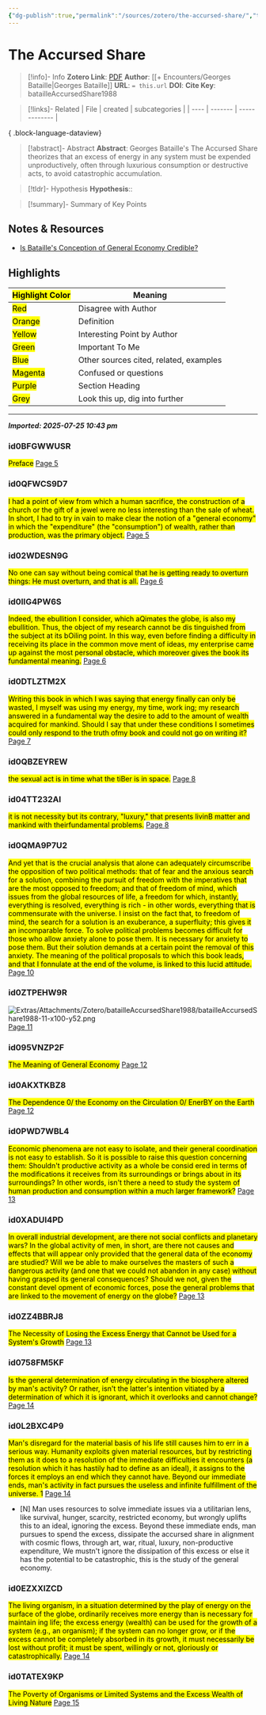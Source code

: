 ```yaml
---
{"dg-publish":true,"permalink":"/sources/zotero/the-accursed-share/","title":"The Accursed Share","tags":["📥","zotero"]}
---
```



# The Accursed Share

> [!info]- Info
> **Zotero Link**: [PDF](zotero://select/library/items/XSTYR758)
> **Author**: [[+ Encounters/Georges Bataille\|Georges Bataille]]
> **URL**: `= this.url`
> **DOI**: 
> **Cite Key**: batailleAccursedShare1988


> [!links]- Related
>  | File | created | subcategories |
> | ---- | ------- | ------------- |
> 
{ .block-language-dataview}

> [!abstract]- Abstract
> **Abstract**: Georges Bataille's The Accursed Share theorizes that an excess of energy in any system must be expended unproductively, often through luxurious consumption or destructive acts, to avoid catastrophic accumulation.

> [!tldr]- Hypothesis
> **Hypothesis**:: 

> [!summary]- Summary of Key Points
> 
## Notes & Resources
- [Is Bataille's Conception of General Economy Credible?](https://youtu.be/qAUUisgIlNY?si=myrtnjrl47-Hdro9)
## Highlights

| <mark class="hltr-grey">Highlight Color</mark> | Meaning                                |
| ---------------------------------------------- | -------------------------------------- |
| <mark class="hltr-red">Red</mark>              | Disagree with Author                   |
| <mark class="hltr-orange">Orange</mark>        | Definition                             |
| <mark class="hltr-yellow">Yellow</mark>        | Interesting Point by Author            |
| <mark class="hltr-green">Green</mark>          | Important To Me                        |
| <mark class="hltr-blue">Blue</mark>            | Other sources cited, related, examples |
| <mark class="hltr-magenta">Magenta</mark>      | Confused or questions                  |
| <mark class="hltr-purple">Purple</mark>        | Section Heading                        |
| <mark class="hltr-grey">Grey</mark>            | Look this up, dig into further         |

---




***Imported: 2025-07-25 10:43 pm***

### id0BFGWWUSR

<mark class="hltr-purple">Preface</mark> [Page 5](zotero://open-pdf/library/items/XSTYR758?page=5&annotation=BFGWWUSR) 

### id0QFWCS9D7

<mark class="hltr-yellow">I had a point of view from which a human sacrifice, the construction of a church or the gift of a jewel were no less interesting than the sale of wheat. In short, I had to try in vain to make clear the notion of a "general economy" in which the "expenditure" (the "consumption") of wealth, rather than production, was the primary object.</mark> [Page 5](zotero://open-pdf/library/items/XSTYR758?page=5&annotation=QFWCS9D7) 

### id02WDESN9G

<mark class="hltr-green">No one can say without being comical that he is getting ready to over­turn things: He must overturn, and that is all.</mark> [Page 6](zotero://open-pdf/library/items/XSTYR758?page=6&annotation=2WDESN9G) 

### id0IIG4PW6S

<mark class="hltr-yellow">Indeed, the ebullition I consider, which aQimates the globe, is also my ebullition. Thus, the object of my research cannot be dis­ tinguished from the subject at its bOiling point. In this way, even before finding a difficulty in receiving its place in the common move­ ment of ideas, my enterprise came up against the most personal obstacle, which moreover gives the book its fundamental meaning.</mark> [Page 6](zotero://open-pdf/library/items/XSTYR758?page=6&annotation=IIG4PW6S) 

### id0DTLZTM2X

<mark class="hltr-yellow">Writing this book in which I was saying that energy finally can only be wasted, I myself was using my energy, my time, work­ ing; my research answered in a fundamental way the desire to add to the amount of wealth acquired for mankind. Should I say that under these conditions I sometimes could only respond to the truth ofmy book and could not go on writing it?</mark> [Page 7](zotero://open-pdf/library/items/XSTYR758?page=7&annotation=DTLZTM2X) 

### id0QBZEYREW

<mark class="hltr-yellow">the sexual act is in time what the tiBer is in space.</mark> [Page 8](zotero://open-pdf/library/items/XSTYR758?page=8&annotation=QBZEYREW) 

### id04TT232AI

<mark class="hltr-yellow">it is not necessity but its contrary, "luxury," that presents livinB matter and mankind with theirfundamental problems.</mark> [Page 8](zotero://open-pdf/library/items/XSTYR758?page=8&annotation=4TT232AI) 

### id0QMA9P7U2

<mark class="hltr-magenta">And yet that is the crucial analysis that alone can adequately circumscribe the opposition of two political methods: that of fear and the anxious search for a solution, combining the pursuit of freedom with the imperatives that are the most opposed to free­dom; and that of freedom of mind, which issues from the global resources of life, a freedom for which, instantly, everything is resolved, everything is rich - in other words, everything that is com­mensurate with the universe. I insist on the fact that, to freedom of mind, the search for a solution is an exuberance, a superfluity; this gives it an incomparable force. To solve political problems becomes difficult for those who allow anxiety alone to pose them.  It is necessary for anxiety to pose them. But their solution demands at a certain point the removal of this anxiety. The meaning of the political proposals to which this book leads, and that I fonnu­late at the end of the volume, is linked to this lucid attitude.</mark> [Page 10](zotero://open-pdf/library/items/XSTYR758?page=10&annotation=PCLWW8UC) 

### id0ZTPEHW9R

![Extras/Attachments/Zotero/batailleAccursedShare1988/batailleAccursedShare1988-11-x100-y52.png](/img/user/Extras/Attachments/Zotero/batailleAccursedShare1988/batailleAccursedShare1988-11-x100-y52.png) [Page 11](zotero://open-pdf/library/items/XSTYR758?page=11&annotation=ZTPEHW9R) 

### id095VNZP2F

<mark class="hltr-purple">The Meaning of General Economy</mark> [Page 12](zotero://open-pdf/library/items/XSTYR758?page=12&annotation=95VNZP2F) 

### id0AKXTKBZ8

<mark class="hltr-purple">The Dependence 0/ the Economy on the Circulation 0/ EnerBY on the Earth</mark> [Page 12](zotero://open-pdf/library/items/XSTYR758?page=12&annotation=AKXTKBZ8) 

### id0PWD7WBL4

<mark class="hltr-yellow">Economic phe­nomena are not easy to isolate, and their general coordination is not easy to establish. So it is possible to raise this question con­cerning them: Shouldn't productive activity as a whole be consid­ ered in terms of the modifications it receives from its surroundings or brings about in its surroundings? In other words, isn't there a need to study the system of human production and consumption within a much larger framework?</mark> [Page 13](zotero://open-pdf/library/items/XSTYR758?page=13&annotation=PWD7WBL4) 

### id0XADUI4PD

<mark class="hltr-yellow">In overall industrial development, are there not social con­flicts and planetary wars? In the global activity of men, in short, are there not causes and effects that will appear only provided that the general data of the economy are studied? Will we be able to make ourselves the masters of such a dangerous activity (and one that we could not abandon in any case) without having grasped its general consequences? Should we not, given the constant devel­ opment of economic forces, pose the general problems that are linked to the movement of energy on the globe?</mark> [Page 13](zotero://open-pdf/library/items/XSTYR758?page=13&annotation=XADUI4PD) 

### id0ZZ4BBRJ8

<mark class="hltr-purple">The Necessity of Losing the Excess Energy that Cannot be Used for a System's Growth</mark> [Page 13](zotero://open-pdf/library/items/XSTYR758?page=13&annotation=ZZ4BBRJ8) 

### id0758FM5KF

<mark class="hltr-yellow">Is the general determination of energy circulating in the biosphere altered by man's activity? Or rather, isn't the latter's intention vitiated by a determination of which it is ignorant, which it overlooks and cannot change?</mark> [Page 14](zotero://open-pdf/library/items/XSTYR758?page=14&annotation=758FM5KF) 

### id0L2BXC4P9

<mark class="hltr-green">Man's disregard for the material basis of his life still causes him to err in a serious way. Humanity exploits given material resources, but by restricting them as it does to a resolution of the immediate difficulties it encounters (a resolution which it has hastily had to define as an ideal), it assigns to the forces it employs an end which they cannot have. Beyond our immediate ends, man's activity in fact pursues the useless and infinite ful­fillment of the universe. 1</mark> [Page 14](zotero://open-pdf/library/items/XSTYR758?page=14&annotation=L2BXC4P9) 
- [N] Man uses resources to solve immediate issues via a utilitarian lens, like survival, hunger, scarcity, restricted economy, but wrongly uplifts this to an ideal, ignoring the excess. Beyond these immediate ends, man pursues to spend the excess, dissipate the accursed share in alignment with cosmic flows, through art, war, ritual, luxury, non-productive expenditure, We mustn't ignore the dissipation of this excess or else it has the potential to be catastrophic, this is the study of the general economy. 

### id0EZXXIZCD

<mark class="hltr-green">The living organism, in a situa­tion determined by the play of energy on the surface of the globe, ordinarily receives more energy than is necessary for maintain­ ing life; the excess energy (wealth) can be used for the growth of a system (e.g., an organism); if the system can no longer grow, or if the excess cannot be completely absorbed in its growth, it must necessarily be lost without profit; it must be spent, will­ingly or not, gloriously or catastrophically.</mark> [Page 14](zotero://open-pdf/library/items/XSTYR758?page=14&annotation=EZXXIZCD) 

### id0TATEX9KP

<mark class="hltr-purple">The Poverty of Organisms or Limited Systems and the Excess Wealth of Living Nature</mark> [Page 15](zotero://open-pdf/library/items/XSTYR758?page=15&annotation=TATEX9KP) 













